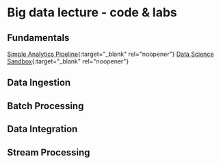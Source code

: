 # Big data lecture - code & labs
## Fundamentals
[Simple Analytics Pipeline](https://pkuep.github.io/pk-bigdata/fundamentals_simple_analytics_pipeline){:target="_blank" rel="noopener"}
[Data Science Sandbox](https://pkuep.github.io/pk-bigdata/fundamentals_data_science_sandbox){:target="_blank" rel="noopener"}

## Data Ingestion

## Batch Processing

## Data Integration

## Stream Processing

